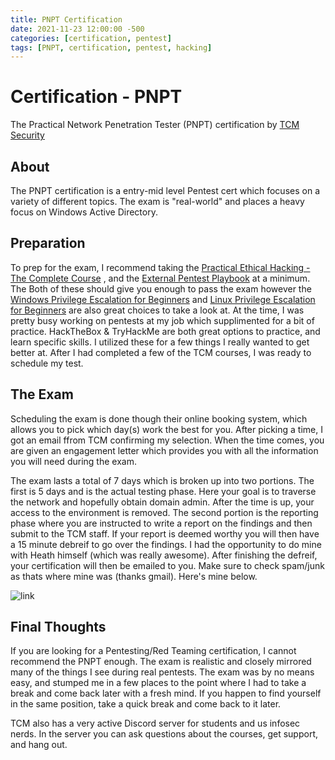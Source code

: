 ```yaml
---
title: PNPT Certification
date: 2021-11-23 12:00:00 -500
categories: [certification, pentest]
tags: [PNPT, certification, pentest, hacking]
---
```


# Certification - PNPT

 
 The Practical Network Penetration Tester (PNPT) certification by [TCM Security](https://certifications.tcm-sec.com/pnpt/) 
 
## About
 
 The PNPT certification is a entry-mid level Pentest cert which focuses on a variety of different topics. The exam is "real-world" and places a heavy focus on Windows Active Directory.

## Preparation

To prep for the exam, I recommend taking the [Practical Ethical Hacking - The Complete Course](https://academy.tcm-sec.com/p/practical-ethical-hacking-the-complete-course) , and the [External Pentest Playbook](https://academy.tcm-sec.com/p/external-pentest-playbook) at a minimum. The Both of these should give you enough to pass the exam however the [Windows Privilege Escalation for Beginners](https://academy.tcm-sec.com/p/windows-privilege-escalation-for-beginners) and [Linux Privilege Escalation for Beginners](https://academy.tcm-sec.com/p/linux-privilege-escalation) are also great choices to take a look at. At the time, I was pretty busy working on pentests at my job which supplimented for a bit of practice. HackTheBox & TryHackMe are both great options to practice, and learn specific skills. I utilized these for a few things I really wanted to get better at. After I had completed a few of the TCM courses, I was ready to schedule my test.


## The Exam
 
 Scheduling the exam is done though their online booking system, which allows you to pick which day(s) work the best for you. After picking a time, I got an email ffrom TCM confirming my selection. When the time comes, you are given an engagement letter which provides you with all the information you will need during the exam. 

 The exam lasts a total of 7 days which is broken up into two portions. The first is 5 days and is the actual testing phase. Here your goal is to traverse the network and hopefully obtain domain admin. After the time is up, your access to the environment is removed. The second portion is the reporting phase where you are instructed to write a report on the findings and then submit to the TCM staff. If your report is deemed worthy you will then have a 15 minute debreif to go over the findings. I had the opportunity to do mine with Heath himself (which was really awesome). After finishing the defreif, your certification will then be emailed to you. Make sure to check spam/junk as thats where mine was (thanks gmail). Here's mine below.

 ![link](https://api.accredible.com/v1/frontend/credential_website_embed_image/certificate/42029519)

## Final Thoughts

If you are looking for a Pentesting/Red Teaming certification, I cannot recommend the PNPT enough. The exam is realistic and closely mirrored many of the things I see during real pentests. The exam was by no means easy, and stumped me in a few places to the point where I had to take a break and come back later with a fresh mind. If you happen to find yourself in the same position, take a quick break and come back to it later.  

TCM also has a very active Discord server for students and us infosec nerds. In the server you can ask questions about the courses, get support, and hang out.  
